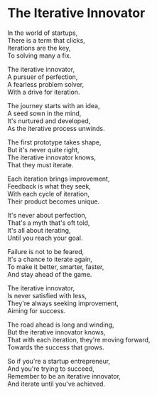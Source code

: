 # The Iterative Innovator

In the world of startups,  
There is a term that clicks,  
Iterations are the key,  
To solving many a fix.  

The iterative innovator,  
A pursuer of perfection,  
A fearless problem solver,  
With a drive for iteration.  

The journey starts with an idea,  
A seed sown in the mind,  
It's nurtured and developed,  
As the iterative process unwinds.  

The first prototype takes shape,  
But it's never quite right,  
The iterative innovator knows,  
That they must iterate.  

Each iteration brings improvement,  
Feedback is what they seek,  
With each cycle of iteration,  
Their product becomes unique.  

It's never about perfection,  
That's a myth that's oft told,  
It's all about iterating,  
Until you reach your goal.  

Failure is not to be feared,  
It's a chance to iterate again,  
To make it better, smarter, faster,  
And stay ahead of the game.  

The iterative innovator,  
Is never satisfied with less,  
They're always seeking improvement,  
Aiming for success.  

The road ahead is long and winding,  
But the iterative innovator knows,  
That with each iteration, they're moving forward,  
Towards the success that grows.  

So if you're a startup entrepreneur,  
And you're trying to succeed,  
Remember to be an iterative innovator,  
And iterate until you've achieved.